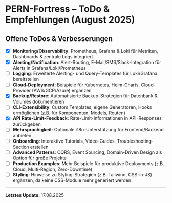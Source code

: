 # PERN-Fortress – ToDo & Empfehlungen (August 2025)

## Offene ToDos & Verbesserungen

- [x] **Monitoring/Observability**: Prometheus, Grafana & Loki für Metriken, Dashboards & zentrale Logs integriert
- [x] **Alerting/Notification**: Alert-Routing, E-Mail/SMS/Slack-Integration für Alerts in Grafana/Loki/Prometheus
- [ ] **Logging**: Erweiterte Alerting- und Query-Templates für Loki/Grafana bereitstellen
- [ ] **Cloud-Deployment**: Beispiele für Kubernetes, Helm-Charts, Cloud-Provider (AWS/GCP/Azure) ergänzen
- [x] **Backup/Restore**: Automatisierte Backup-Strategien für Datenbank & Volumes dokumentieren
- [ ] **CLI-Extensibility**: Custom Templates, eigene Generatoren, Hooks ermöglichen (z.B. für Komponenten, Models, Routen)
- [x] **API Rate-Limit-Feedback**: Rate-Limit-Informationen in API-Responses zurückgeben
- [ ] **Mehrsprachigkeit**: Optionale i18n-Unterstützung für Frontend/Backend anbieten
- [ ] **Onboarding**: Interaktive Tutorials, Video-Guides, Troubleshooting-Section erstellen
- [ ] **Advanced Patterns**: CQRS, Event Sourcing, Domain-Driven Design als Option für große Projekte
- [ ] **Production Examples**: Mehr Beispiele für produktive Deployments (z.B. Cloud, Multi-Region, Zero-Downtime)
- [ ] **Styling**: Hinweise zu Styling-Strategien (z.B. Tailwind, CSS-in-JS) ergänzen, da keine CSS-Module mehr generiert werden

---

**Letztes Update:** 17.08.2025
